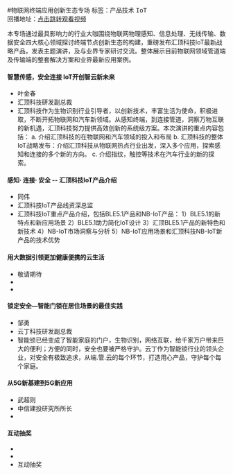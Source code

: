 #物联网终端应用创新生态专场标签：<kbd>产品技术</kbd> <kbd>IoT</kbd><br>回播地址：[点击跳转观看视频]()本专场通过最具影响力的行业大咖围绕物联网物理感知、信息处理、无线传输、数据安全四大核心领域探讨终端节点创新生态的构建，重磅发布汇顶科技IoT最新战略产品，发表主题演讲，及与业界专家研讨交流。整体展示目前物联网领域管道端及传输端的整套解决方案和业界最新应用案例。#### 智慧传感，安全连接 IoT开创智云新未来* 叶金春* 汇顶科技研发副总裁*  汇顶科技作为生物识别行业引导者，以创新技术，丰富生活为使命，积极进取，不断开拓物联网和汽车新领域。从感知终端，到连接管道，洞察万物互联的新机遇，汇顶科技努力提供高效创新的系统级方案。本次演讲的重点内容包括： a. 介绍汇顶科技的在物联网和汽车领域的投入和布局 b. 汇顶科技的整体IoT战略发布：介绍汇顶科技从物联网热点行业出发，深入多个应用，探索感知和连接的多个新的方向。 c. 介绍指纹，触控等技术在汽车行业的新的探索。#### 感知· 连接· 安全 -- 汇顶科技IoT产品介绍* 同伟* 汇顶科技IoT产品线资深总监*  汇顶科技IoT重点产品介绍，包括BLE5.1产品和NB-IoT产品： 1）BLE5.1的新特点和新应用场景 2）BLE5.1助力简化IoT设计 3）汇顶BLE5.1产品的新特色和新技术 4）NB-IoT市场洞察与分析 5）NB-IoT应用场景和汇顶科技NB-IoT新产品的技术优势#### 用大数据引领更加健康便携的云生活* 敬请期待*  *  #### 锁定安全—智能门锁在居住场景的最佳实践* 邹勇* 云丁科技研发副总裁*  智能锁已经变成了智能家庭的门户，生物识别，网络互联，给千家万户带来巨大的便利；方便的同时，安全也要被严格守护。云丁作为智能锁行业的领头企业，对安全有极致追求，从端.管.云的每个环节，打造用心产品，守护每个每个家庭。#### 从5G新基建到5G新应用* 武超则* 中信建投研究所所长*  #### 互动抽奖* * * 互动抽奖